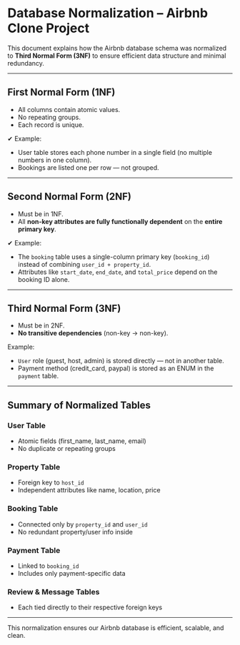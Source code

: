 # Database Normalization – Airbnb Clone Project

This document explains how the Airbnb database schema was normalized to **Third Normal Form (3NF)** to ensure efficient data structure and minimal redundancy.

---

## First Normal Form (1NF)

- All columns contain atomic values.
- No repeating groups.
- Each record is unique.

✔ Example:
- User table stores each phone number in a single field (no multiple numbers in one column).
- Bookings are listed one per row — not grouped.

---

## Second Normal Form (2NF)

- Must be in 1NF.
- All **non-key attributes are fully functionally dependent** on the **entire primary key**.

✔ Example:
- The `booking` table uses a single-column primary key (`booking_id`) instead of combining `user_id + property_id`.
- Attributes like `start_date`, `end_date`, and `total_price` depend on the booking ID alone.

---

## Third Normal Form (3NF)

- Must be in 2NF.
- **No transitive dependencies** (non-key → non-key).

 Example:
- `User` role (guest, host, admin) is stored directly — not in another table.
- Payment method (credit_card, paypal) is stored as an ENUM in the `payment` table.

---

## Summary of Normalized Tables

### User Table
- Atomic fields (first_name, last_name, email)
- No duplicate or repeating groups

### Property Table
- Foreign key to `host_id`
- Independent attributes like name, location, price

### Booking Table
- Connected only by `property_id` and `user_id`
- No redundant property/user info inside

### Payment Table
- Linked to `booking_id`
- Includes only payment-specific data

### Review & Message Tables
- Each tied directly to their respective foreign keys

---

 This normalization ensures our Airbnb database is efficient, scalable, and clean.
